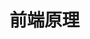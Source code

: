 # 前端原理

<!--@include: ./事件循环.md-->

<!--@include: ./浏览器渲染原理.md-->

<!--@include: ./CSS属性计算过程.md-->

<!--@include: ./CSS包含块.md-->